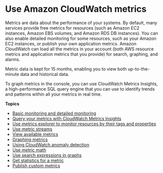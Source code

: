 # Use Amazon CloudWatch metrics<a name="working_with_metrics"></a>

Metrics are data about the performance of your systems\. By default, many services provide free metrics for resources \(such as Amazon EC2 instances, Amazon EBS volumes, and Amazon RDS DB instances\)\. You can also enable detailed monitoring for some resources, such as your Amazon EC2 instances, or publish your own application metrics\. Amazon CloudWatch can load all the metrics in your account \(both AWS resource metrics and application metrics that you provide\) for search, graphing, and alarms\.

Metric data is kept for 15 months, enabling you to view both up\-to\-the\-minute data and historical data\.

To graph metrics in the console, you can use CloudWatch Metrics Insights, a high\-performance SQL query engine that you can use to identify trends and patterns within all your metrics in real time\. 

**Topics**
+ [Basic monitoring and detailed monitoring](cloudwatch-metrics-basic-detailed.md)
+ [Query your metrics with CloudWatch Metrics Insights](query_with_cloudwatch-metrics-insights.md)
+ [Use metrics explorer to monitor resources by their tags and properties](CloudWatch-Metrics-Explorer.md)
+ [Use metric streams](CloudWatch-Metric-Streams.md)
+ [View available metrics](viewing_metrics_with_cloudwatch.md)
+ [Graphing metrics](graph_metrics.md)
+ [Using CloudWatch anomaly detection](CloudWatch_Anomaly_Detection.md)
+ [Use metric math](using-metric-math.md)
+ [Use search expressions in graphs](using-search-expressions.md)
+ [Get statistics for a metric](getting-metric-statistics.md)
+ [Publish custom metrics](publishingMetrics.md)